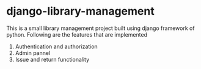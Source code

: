 # django-library-management
This is a small library management project built using django framework of python.
Following are the features that are implemented
1. Authentication and authorization
2. Admin pannel
3. Issue and return functionality
